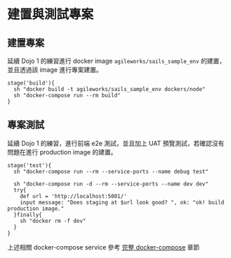 # 建置與測試專案

## 建置專案

延續 Dojo 1 的練習進行 docker image `agileworks/sails_sample_env` 的建置，並且透過該 image 進行專案建置。

```
stage('build'){
  sh "docker build -t agileworks/sails_sample_env dockers/node"
  sh "docker-compose run --rm build"
}
```



## 專案測試

延續 Dojo 1 的練習，進行前端 e2e 測試，並且加上 UAT 預覽測試，若確認沒有問題在進行 production image 的建置。

```
stage('test'){
  sh "docker-compose run --rm --service-ports --name debug test"

  sh "docker-compose run -d --rm --service-ports --name dev dev"
  try{
    def url = 'http://localhost:5001/'
    input message: "Does staging at $url look good? ", ok: "ok! build production image."
  }finally{
    sh "docker rm -f dev"
  }
}
```

上述相關 docker-compose service 參考 [完整 docker-compose](../docker-compose/README.md) 章節

